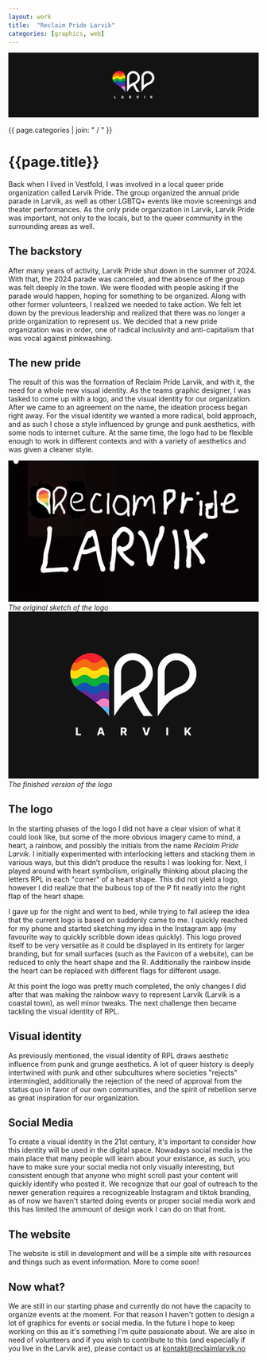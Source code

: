 ```yaml
---
layout: work
title:  "Reclaim Pride Larvik"
categories: [graphics, web]
---
```


<div id="column1_13">
	<p><img src="/media/images/reclaim/reclaim-banner2.png" class="zoom w100" alt="reclaim pride larvik logo on black banner"></p>
</div>

<div id="column1_13">
	<span id="projectCats">{{ page.categories | join: " / " }}</span>
	<h1>{{page.title}}</h1>	
	<p>Back when I lived in Vestfold, I was involved in a local queer pride organization called Larvik Pride. The group organized the annual pride parade in Larvik, as well as other LGBTQ+ events like movie screenings and theater performances. As the only pride organization in Larvik, Larvik Pride was important, not only to the locals, but to the queer community in the surrounding areas as well.</p>
	<h2>The backstory</h2>
	<p>After many years of activity, Larvik Pride shut down in the summer of 2024. With that, the 2024 parade was canceled, and the absence of the group was felt deeply in the town. We were flooded with people asking if the parade would happen, hoping for something to be organized. Along with other former volunteers, I realized we needed to take action. We felt let down by the previous leadership and realized that there was no longer a pride organization to represent us. We decided that a new pride organization was in order, one of radical inclusivity and anti-capitalism that was vocal against pinkwashing.</p>
	<h2>The new pride</h2>
	<p>The result of this was the formation of Reclaim Pride Larvik, and with it, the need for a whole new visual identity. As the teams graphic designer, I was tasked to come up with a logo, and the visual identity for our organization. After we came to an agreement on the name, the ideation process began right away. For the visual identity we wanted a more radical, bold approach, and as such I chose a style influenced by grunge and punk aesthetics, with some nods to internet culture. At the same time, the logo had to be flexible enough to work in different contexts and with a variety of aesthetics and was given a cleaner style.</p>
</div>
<div id="column1_6">
	<p>
		<img src="/media/images/reclaim/RPL-sketch_1.png" class="zoom" alt="Original sketch of the reclaim pride larvik logo">
		<em class="imgCap">The original sketch of the logo</em>
		<img src="/media/images/thumb/RPL.png" class="zoom" alt="the finished reclaim pride larvik logo">
		<em class="imgCap">The finished version of the logo</em>
	</p>

</div>
<div id="column6_13">
	<h2>The logo</h2>
	<p>In the starting phases of the logo I did not have a clear vision of what it could look like, but some of the more obvious imagery came to mind, a heart, a rainbow, and possibly the initials from the name <em><bold>R</bold>eclaim <bold>P</bold>ride <bold>L</bold>arvik</em>. I initially experimented with interlocking letters and stacking them in various ways, but this didn’t produce the results I was looking for. Next, I played around with heart symbolism, originally thinking about placing the letters RPL in each "corner" of a heart shape. This did not yield a logo, however I did realize that the bulbous top of the P fit neatly into the right flap of the heart shape.</p>
	<p> I gave up for the night and went to bed, while trying to fall asleep the idea that the current logo is based on suddenly came to me. I quickly reached for my phone and started sketching my idea in the Instagram app (my favourite way to quickly scribble down ideas quickly). This logo proved itself to be very versatile as it could be displayed in its entirety for larger branding, but for small surfaces (such as the Favicon of a website), can be reduced to only the heart shape and the R. Additionally the rainbow inside the heart can be replaced with different flags for different usage.</p>
	<p>At this point the logo was pretty much completed, the only changes I did after that was making the rainbow wavy to represent Larvik (Larvik is a coastal town), as well minor tweaks. The next challenge then became tackling the visual identity of RPL.</p>
</div>
<div id="column1_13">
	<h2>Visual identity</h2>
	<p>As previously mentioned, the visual identity of RPL draws aesthetic influence from punk and grunge aesthetics. A lot of queer history is deeply intertwined with punk and other subcultures where societies "rejects" intermingled, additionally the rejection of the need of approval from the status quo in favor of our own communities, and the spirit of rebellion serve as great inspiration for our organization.</p>
	<h2>Social Media</h2>
	<p>To create a visual identity in the 21st century, it's important to consider how this identity will be used in the digital space. Nowadays social media is the main place that many people will learn about your existance, as such, you have to make sure your social media not only visually interesting, but consistent enough that anyone who might scroll past your content will quickly identify who posted it. We recognize that our goal of outreach to the newer generation requires a recognizeable Instagram and tiktok branding, as of now we haven't started doing events or proper social media work and this has limited the ammount of design work I can do on that front.</p>
	<h2>The website</h2>
	<p>The website is still in development and will be a simple site with resources and things such as event information. More to come soon!</p>
	<h2>Now what?</h2>
	<p>We are still in our starting phase and currently do not have the capacity to organize events at the moment. For that reason I haven't gotten to design a lot of graphics for events or social media. In the future I hope to keep working on this as it's something I'm quite passionate about. We are also in need of volunteers and if you wish to contribute to this (and especially if you live in the Larvik are), please contact us at <a href="mailto:kontakt@reclaimlarvik.no">kontakt@reclaimlarvik.no</a></p>
</div>